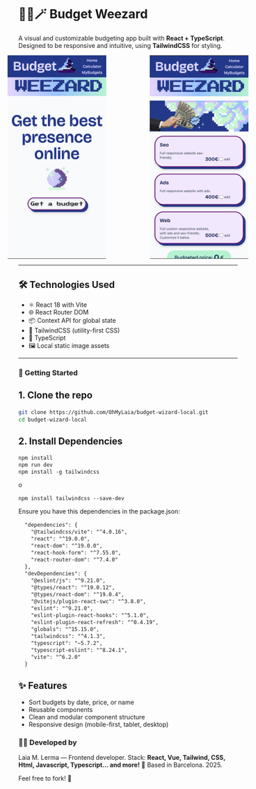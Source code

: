 # 🧙‍♀️🪄 Budget Weezard 

A visual and customizable budgeting app built with **React + TypeScript**.  
Designed to be responsive and intuitive, using **TailwindCSS** for styling.

<div style="display: flex; justify-content: center; gap: 100px;">
  <img src="./public/previewF1.png" alt="App Preview 1" width="45%" />
  <img src="./public/previewF2.png" alt="App Preview 2" width="45%" />
</div>

---

## 🛠️ Technologies Used

- ⚛️ React 18 with Vite
- 🌐 React Router DOM
- 📦 Context API for global state
- 💅 TailwindCSS (utility-first CSS)
- 🧠 TypeScript
- 🖼️ Local static image assets

---

 ### 🚀 Getting Started

## 1. Clone the repo

```bash
git clone https://github.com/OhMyLaia/budget-wizard-local.git
cd budget-wizard-local
```

## 2. Install Dependencies
```
npm install
npm run dev
npm install -g tailwindcss
```
o
```
npm install tailwindcss --save-dev
```

Ensure you have this dependencies in the package.json:
```
  "dependencies": {
    "@tailwindcss/vite": "^4.0.16",
    "react": "^19.0.0",
    "react-dom": "^19.0.0",
    "react-hook-form": "^7.55.0",
    "react-router-dom": "^7.4.0"
  },
  "devDependencies": {
    "@eslint/js": "^9.21.0",
    "@types/react": "^19.0.12",
    "@types/react-dom": "^19.0.4",
    "@vitejs/plugin-react-swc": "^3.8.0",
    "eslint": "^9.21.0",
    "eslint-plugin-react-hooks": "^5.1.0",
    "eslint-plugin-react-refresh": "^0.4.19",
    "globals": "^15.15.0",
    "tailwindcss": "^4.1.3",
    "typescript": "~5.7.2",
    "typescript-eslint": "^8.24.1",
    "vite": "^6.2.0"
  }
```

## ✨ Features
- Sort budgets by date, price, or name
- Reusable components
- Clean and modular component structure
- Responsive design (mobile-first, tablet, desktop)

### 👩‍💻 Developed by

Laia M. Lerma — Frontend developer.
Stack: **React, Vue, Tailwind, CSS, Html, Javascript, Typescript... and more!**
📍 Based in Barcelona. 2025.

Feel free to fork! 🍴
